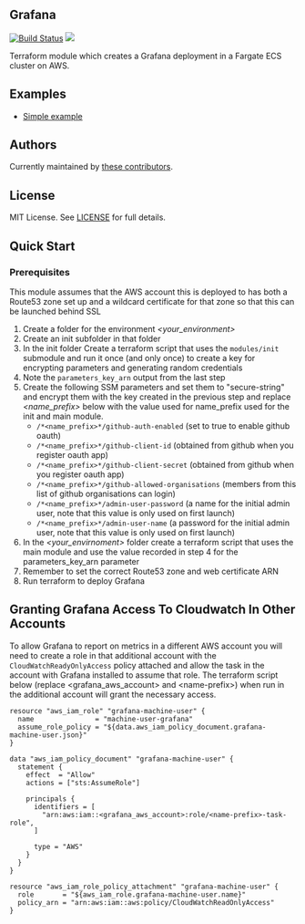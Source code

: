 ## Grafana

[![Build Status](https://travis-ci.com/telia-oss/terraform-aws-grafana.svg?branch=master)](https://travis-ci.com/telia-oss/terraform-aws-grafana)
![](https://img.shields.io/maintenance/yes/2019.svg)

Terraform module which creates a Grafana deployment in a Fargate ECS cluster on AWS.

## Examples

* [Simple example](/examples/default/example.tf)

## Authors

Currently maintained by [these contributors](https://github.com/telia-oss/terraform-aws-grafana/graphs/contributors).

## License

MIT License. See [LICENSE](LICENSE) for full details.

## Quick Start

### Prerequisites

This module assumes that the AWS account this is deployed to has both a Route53 zone set up and a wildcard certificate for that zone so that this can be launched behind SSL

1. Create a folder for the environment *<your_environment>*
2. Create an init subfolder in that folder
3. In the init folder Create a terraform script that uses the `modules/init` submodule and run it once (and only once) to create a key for encrypting parameters and generating random credentials
4. Note the `parameters_key_arn` output from the last step
5. Create the following SSM parameters and set them to "secure-string" and encrypt them with the key created in the previous step and replace *<name_prefix>* below with the value used for name_prefix used for the init and main module.
    - `/*<name_prefix>*/github-auth-enabled` (set to true to enable github oauth)
    - `/*<name_prefix>*/github-client-id` (obtained from github when you register oauth app)
    - `/*<name_prefix>*/github-client-secret` (obtained from github when you register oauth app)
    - `/*<name_prefix>*/github-allowed-organisations` (members from this list of github organisations can login)
    - `/*<name_prefix>*/admin-user-password` (a name for the initial admin user, note that this value is only used on first launch)
    - `/*<name_prefix>*/admin-user-name` (a password for the initial admin user, note that this value is only used on first launch)
6. In the *<your_envirnoment>* folder create a terraform script that uses the main module and use the value
 recorded in step 4 for the parameters_key_arn parameter
7. Remember to set the correct Route53 zone and web certificate ARN
8. Run terraform to deploy Grafana

## Granting Grafana Access To Cloudwatch In Other Accounts
To allow Grafana to report on metrics in a different AWS account you will need to create a role in that additional account with the `CloudWatchReadyOnlyAccess` policy attached and allow the task in the account with Grafana installed to assume that role.
The terraform script below (replace \<grafana_aws_account\> and \<name-prefix\>) when run in the additional account will grant the necessary access.

```hcl
resource "aws_iam_role" "grafana-machine-user" {
  name               = "machine-user-grafana"
  assume_role_policy = "${data.aws_iam_policy_document.grafana-machine-user.json}"
}

data "aws_iam_policy_document" "grafana-machine-user" {
  statement {
    effect  = "Allow"
    actions = ["sts:AssumeRole"]

    principals {
      identifiers = [
        "arn:aws:iam::<grafana_aws_account>:role/<name-prefix>-task-role",
      ]

      type = "AWS"
    }
  }
}

resource "aws_iam_role_policy_attachment" "grafana-machine-user" {
  role       = "${aws_iam_role.grafana-machine-user.name}"
  policy_arn = "arn:aws:iam::aws:policy/CloudWatchReadOnlyAccess"
}
```